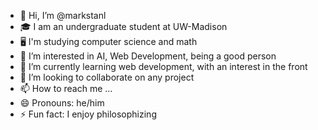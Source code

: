 - 👋 Hi, I’m @markstanl
- 🎓 I am an undergraduate student at UW-Madison
- 🖥️ I'm studying computer science and math
- 👀 I’m interested in AI, Web Development, being a good person
- 🌱 I’m currently learning web development, with an interest in the front
- 💞️ I’m looking to collaborate on any project
- 📫 How to reach me ...
- 😄 Pronouns: he/him
- ⚡ Fun fact: I enjoy philosophizing

